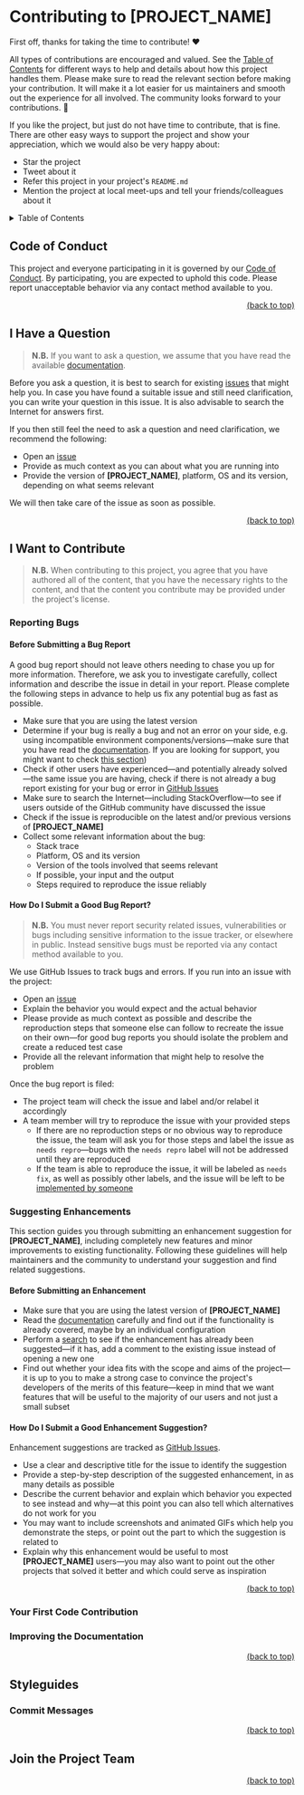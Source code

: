 <!-- markdownlint-disable -->
<div id="top"></div>
<!-- markdownlint-restore -->

# Contributing to [PROJECT_NAME]

First off, thanks for taking the time to contribute! ❤️

All types of contributions are encouraged and valued. See the [Table of Contents](#table-of-contents) for different ways
to help and details about how this project handles them. Please make sure to read the relevant section before making
your contribution. It will make it a lot easier for us maintainers and smooth out the experience for all involved. The
community looks forward to your contributions. 🎉

If you like the project, but just do not have time to contribute, that is fine. There are other easy ways to support the
project and show your appreciation, which we would also be very happy about:

- Star the project
- Tweet about it
- Refer this project in your project's `README.md`
- Mention the project at local meet-ups and tell your friends/colleagues about it

<!-- markdownlint-disable -->
<details id="table-of-contents">
  <summary>Table of Contents</summary>
  <ul>
    <li>
      <a href="#code-of-conduct">1. Code of Conduct</a>
    </li>
    <li>
      <a href="#i-have-a-question">2. I Have a Question</a>
    </li>
    <li>
      <a href="#i-want-to-contribute">3. I Want to Contribute</a>
      <ul>
        <li>
          <a href="#reporting-bugs">3.1. Reporting Bugs</a>
          <ul>
            <li>
              <a href="#before-submitting-a-bug-report">3.1.1. Before Submitting a Bug Report</a>
            </li>
            <li>
              <a href="#how-do-i-submit-a-good-bug-report">3.1.2. How Do I Submit a Good Bug Report?</a>
            </li>
          </ul>
        </li>
        <li>
          <a href="#suggesting-enhancements">3.2. Suggesting Enhancements</a>
          <ul>
            <li>
              <a href="#before-submitting-an-enhancement">3.2.1. Before Submitting an Enhancement</a>
            </li>
            <li>
              <a href="#how-do-i-submit-a-good-enhancement-suggestion">3.2.2. How Do I Submit a Good Enhancement Suggestion?</a>
            </li>
          </ul>
        </li>
        <li>
          <a href="#your-first-code-contribution">3.3. Your First Code Contribution</a>
        </li>
        <li>
          <a href="#improving-the-documentation">3.4. Improving the Documentation</a>
        </li>
      </ul>
    </li>
    <li>
      <a href="#styleguides">4. Styleguides</a>
      <ul>
        <li>
          <a href="#commit-messages">4.1. Commit Messages</a>
        </li>
      </ul>
    </li>
    <li>
      <a href="#join-the-project-team">5. Join the Project Team</a>
    </li>
  </ul>
</details>
<!-- markdownlint-restore -->

## Code of Conduct

This project and everyone participating in it is governed by
our [Code of Conduct](https://github.com/Serpentiel/template/blob/master/CODE_OF_CONDUCT.md). By participating, you are
expected to uphold this code. Please report unacceptable behavior via any contact method available to you.

<!-- markdownlint-disable -->
<p align="right"><a href="#top">(back to top)</a></p>
<!-- markdownlint-restore -->

## I Have a Question

> **N.B.** If you want to ask a question, we assume that you have read the available [documentation]([DOCUMENTATION_URL]).

Before you ask a question, it is best to search for existing [issues](https://github.com/Serpentiel/template/issues)
that might help you. In case you have found a suitable issue and still need clarification, you can write your question
in this issue. It is also advisable to search the Internet for answers first.

If you then still feel the need to ask a question and need clarification, we recommend the following:

- Open an [issue](https://github.com/Serpentiel/template/issues/new)
- Provide as much context as you can about what you are running into
- Provide the version of **[PROJECT_NAME]**, platform, OS and its version, depending on what seems relevant

We will then take care of the issue as soon as possible.

<!-- markdownlint-disable -->
<p align="right"><a href="#top">(back to top)</a></p>
<!-- markdownlint-restore -->

## I Want to Contribute

> **N.B.** When contributing to this project, you agree that you have authored all of the content, that you have the
> necessary rights to the content, and that the content you contribute may be provided under the project's license.

### Reporting Bugs

#### Before Submitting a Bug Report

A good bug report should not leave others needing to chase you up for more information. Therefore, we ask you to
investigate carefully, collect information and describe the issue in detail in your report. Please complete the
following steps in advance to help us fix any potential bug as fast as possible.

- Make sure that you are using the latest version
- Determine if your bug is really a bug and not an error on your side, e.g. using incompatible environment
  components/versions—make sure that you have read the [documentation]([DOCUMENTATION_URL]). If you are looking for
  support, you might want to check [this section](#i-have-a-question))
- Check if other users have experienced—and potentially already solved—the same issue you are having, check if there is
  not already a bug report existing for your bug or error
  in [GitHub Issues](https://github.com/Serpentiel/template/issues?q=label:bug)
- Make sure to search the Internet—including StackOverflow—to see if users outside of the GitHub community have
  discussed the issue
- Check if the issue is reproducible on the latest and/or previous versions of **[PROJECT_NAME]**
- Collect some relevant information about the bug:
  - Stack trace
  - Platform, OS and its version
  - Version of the tools involved that seems relevant
  - If possible, your input and the output
  - Steps required to reproduce the issue reliably

#### How Do I Submit a Good Bug Report?

> **N.B.** You must never report security related issues, vulnerabilities or bugs including sensitive information to the
> issue tracker, or elsewhere in public. Instead sensitive bugs must be reported via any contact method available to
> you.

We use GitHub Issues to track bugs and errors. If you run into an issue with the project:

- Open an [issue](https://github.com/Serpentiel/template/issues/new?label=bug)
- Explain the behavior you would expect and the actual behavior
- Please provide as much context as possible and describe the reproduction steps that someone else can follow to
  recreate the issue on their own—for good bug reports you should isolate the problem and create a reduced test case
- Provide all the relevant information that might help to resolve the problem

Once the bug report is filed:

- The project team will check the issue and label and/or relabel it accordingly
- A team member will try to reproduce the issue with your provided steps
  - If there are no reproduction steps or no obvious way to reproduce the issue, the team will ask you for those steps
      and label the issue as `needs repro`—bugs with the `needs repro` label will not be addressed until they are
      reproduced
  - If the team is able to reproduce the issue, it will be labeled as `needs fix`, as well as possibly other labels,
      and the issue will be left to be [implemented by someone](#your-first-code-contribution)

### Suggesting Enhancements

This section guides you through submitting an enhancement suggestion for **[PROJECT_NAME]**, including completely new
features and minor improvements to existing functionality. Following these guidelines will help maintainers and the
community to understand your suggestion and find related suggestions.

#### Before Submitting an Enhancement

- Make sure that you are using the latest version of **[PROJECT_NAME]**
- Read the [documentation]([DOCUMENTATION_URL]) carefully and find out if the functionality is already covered, maybe by
  an individual configuration
- Perform a [search](https://github.com/Serpentiel/template/issues) to see if the enhancement has already been
  suggested—if it has, add a comment to the existing issue instead of opening a new one
- Find out whether your idea fits with the scope and aims of the project—it is up to you to make a strong case to
  convince the project's developers of the merits of this feature—keep in mind that we want features that will be useful
  to the majority of our users and not just a small subset

#### How Do I Submit a Good Enhancement Suggestion?

Enhancement suggestions are tracked as [GitHub Issues](https://github.com/Serpentiel/template/issues).

- Use a clear and descriptive title for the issue to identify the suggestion
- Provide a step-by-step description of the suggested enhancement, in as many details as possible
- Describe the current behavior and explain which behavior you expected to see instead and why—at this point you can
  also tell which alternatives do not work for you
- You may want to include screenshots and animated GIFs which help you demonstrate the steps, or point out the part
  to which the suggestion is related to
- Explain why this enhancement would be useful to most **[PROJECT_NAME]** users—you may also want to point out the other
  projects that solved it better and which could serve as inspiration

<!-- markdownlint-disable -->
<p align="right"><a href="#top">(back to top)</a></p>
<!-- markdownlint-restore -->

### Your First Code Contribution

<!-- TODO -->

### Improving the Documentation

<!-- TODO -->

<!-- markdownlint-disable -->
<p align="right"><a href="#top">(back to top)</a></p>
<!-- markdownlint-restore -->

## Styleguides

<!-- TODO -->

### Commit Messages

<!-- TODO -->

<!-- markdownlint-disable -->
<p align="right"><a href="#top">(back to top)</a></p>
<!-- markdownlint-restore -->

## Join the Project Team

<!-- TODO -->

<!-- markdownlint-disable -->
<p align="right"><a href="#top">(back to top)</a></p>
<!-- markdownlint-restore -->
